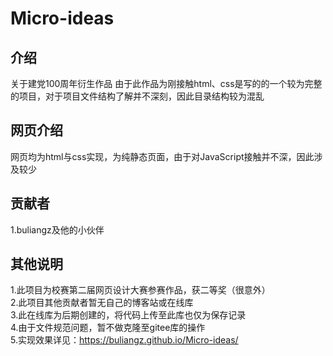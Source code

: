 # Micro-ideas

## 介绍

关于建党100周年衍生作品
由于此作品为刚接触html、css是写的的一个较为完整的项目，对于项目文件结构了解并不深刻，因此目录结构较为混乱

## 网页介绍

网页均为html与css实现，为纯静态页面，由于对JavaScript接触并不深，因此涉及较少

## 贡献者
1.buliangz及他的小伙伴

## 其他说明
1.此项目为校赛第二届网页设计大赛参赛作品，获二等奖（很意外）  
2.此项目其他贡献者暂无自己的博客站或在线库  
3.此在线库为后期创建的，将代码上传至此库也仅为保存记录  
4.由于文件规范问题，暂不做克隆至gitee库的操作  
5.实现效果详见：https://buliangz.github.io/Micro-ideas/
